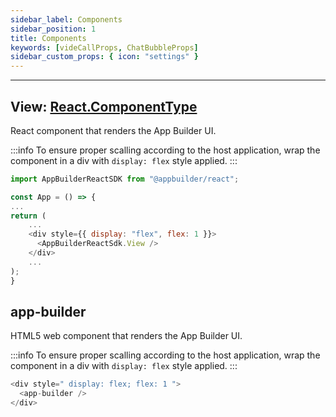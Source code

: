 ```yaml
---
sidebar_label: Components
sidebar_position: 1
title: Components
keywords: [videCallProps, ChatBubbleProps]
sidebar_custom_props: { icon: "settings" }
---
```


<tabsToggle sdk/>

---

<tabs lazy sdk>

<method>

## View: [React.ComponentType](https://github.com/DefinitelyTyped/DefinitelyTyped/blob/207516039691b23e567fa585c9d1aa3970ec3404/types/react/v16/index.d.ts#L78)

React component that renders the App Builder UI.

:::info
To ensure proper scalling according to the host application, wrap the component in a div with `display: flex` style applied.
:::

```js {8}
import AppBuilderReactSDK from "@appbuilder/react";

const App = () => {
...
return (
    ...
    <div style={{ display: "flex", flex: 1 }}>
      <AppBuilderReactSdk.View />
    </div>
    ...
);
}
```

</method>

<method>

## app-builder

HTML5 web component that renders the App Builder UI.

:::info
To ensure proper scalling according to the host application, wrap the component in a div with `display: flex` style applied.
:::

```js {2}
<div style=" display: flex; flex: 1 ">
  <app-builder />
</div>
```

</method>

</tabs>
